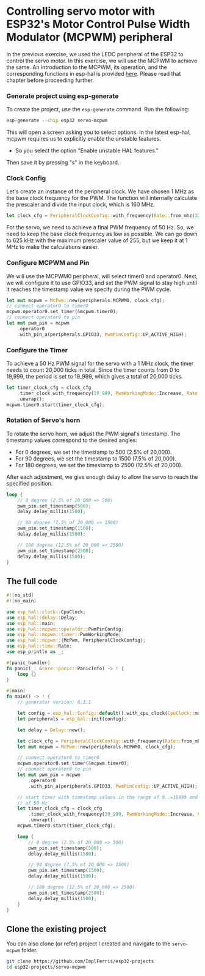 # Controlling servo motor with ESP32's Motor Control Pulse Width Modulator (MCPWM) peripheral

In the previous exercise, we used the LEDC peripheral of the ESP32 to control the servo motor. In this exercise, we will use the MCPWM to achieve the same. An introduction to the MCPWM, its operation, and the corresponding functions in esp-hal is provided [here](../core-concepts/pwm/mcpwm.md). Please read that chapter before proceeding further.


### Generate project using esp-generate

To create the project, use the `esp-generate` command. Run the following:

```sh
esp-generate --chip esp32 servo-mcpwm
```

This will open a screen asking you to select options. In the latest esp-hal, mcpwm requires us to explicitly enable the unstable features. 

- So you select the option "Enable unstable HAL features."

Then save it by pressing "s" in the keyboard.

### Clock Config
Let's create an instance of the peripheral clock. We have chosen 1 MHz as the base clock frequency for the PWM. The function will internally calculate the prescaler and divide the input clock, which is 160 MHz.

```rust
let clock_cfg = PeripheralClockConfig::with_frequency(Rate::from_mhz(32)).unwrap();
```

For the servo, we need to achieve a final PWM frequency of 50 Hz. So, we need to keep the base clock frequency as low as possible. We can go down to 625 kHz with the maximum prescaler value of 255, but we keep it at 1 MHz to make the calculations easier.

### Configure MCPWM and Pin

We will use the MCPWM0 peripheral, will select timer0 and operator0. Next, we will configure it to use GPIO33, and set the PWM signal to stay high until it reaches the timestamp value we specify during the PWM cycle.

```rust
let mut mcpwm = McPwm::new(peripherals.MCPWM0, clock_cfg);
// connect operator0 to timer0
mcpwm.operator0.set_timer(&mcpwm.timer0);
// connect operator0 to pin
let mut pwm_pin = mcpwm
    .operator0
    .with_pin_a(peripherals.GPIO33, PwmPinConfig::UP_ACTIVE_HIGH);
```

### Configure the Timer

To achieve a 50 Hz PWM signal for the servo with a 1 MHz clock, the timer needs to count 20,000 ticks in total. Since the timer counts from 0 to 19,999, the period is set to 19_999, which gives a total of 20,000 ticks.

```rust
let timer_clock_cfg = clock_cfg
    .timer_clock_with_frequency(19_999, PwmWorkingMode::Increase, Rate::from_hz(50))
    .unwrap();
mcpwm.timer0.start(timer_clock_cfg);
```

### Rotation of Servo's horn

To rotate the servo horn, we adjust the PWM signal's timestamp. The timestamp values correspond to the desired angles:

- For 0 degrees, we set the timestamp to 500 (2.5% of 20,000).
- For 90 degrees, we set the timestamp to 1500 (7.5% of 20,000).
- For 180 degrees, we set the timestamp to 2500 (12.5% of 20,000).

After each adjustment, we give enough delay to allow the servo to reach the specified position.

```rust
loop {
    // 0 degree (2.5% of 20_000 => 500)
    pwm_pin.set_timestamp(500);
    delay.delay_millis(1500);

    // 90 degree (7.5% of 20_000 => 1500)
    pwm_pin.set_timestamp(1500);
    delay.delay_millis(1500);

    // 180 degree (12.5% of 20_000 => 2500)
    pwm_pin.set_timestamp(2500);
    delay.delay_millis(1500);
}
```

## The full code
```rust
#![no_std]
#![no_main]

use esp_hal::clock::CpuClock;
use esp_hal::delay::Delay;
use esp_hal::main;
use esp_hal::mcpwm::operator::PwmPinConfig;
use esp_hal::mcpwm::timer::PwmWorkingMode;
use esp_hal::mcpwm::{McPwm, PeripheralClockConfig};
use esp_hal::time::Rate;
use esp_println as _;

#[panic_handler]
fn panic(_: &core::panic::PanicInfo) -> ! {
    loop {}
}

#[main]
fn main() -> ! {
    // generator version: 0.3.1

    let config = esp_hal::Config::default().with_cpu_clock(CpuClock::max());
    let peripherals = esp_hal::init(config);

    let delay = Delay::new();

    let clock_cfg = PeripheralClockConfig::with_frequency(Rate::from_mhz(32)).unwrap();
    let mut mcpwm = McPwm::new(peripherals.MCPWM0, clock_cfg);

    // connect operator0 to timer0
    mcpwm.operator0.set_timer(&mcpwm.timer0);
    // connect operator0 to pin
    let mut pwm_pin = mcpwm
        .operator0
        .with_pin_a(peripherals.GPIO33, PwmPinConfig::UP_ACTIVE_HIGH);

    // start timer with timestamp values in the range of 0..=19999 and a frequency
    // of 50 Hz
    let timer_clock_cfg = clock_cfg
        .timer_clock_with_frequency(19_999, PwmWorkingMode::Increase, Rate::from_hz(50))
        .unwrap();
    mcpwm.timer0.start(timer_clock_cfg);

    loop {
        // 0 degree (2.5% of 20_000 => 500)
        pwm_pin.set_timestamp(500);
        delay.delay_millis(1500);

        // 90 degree (7.5% of 20_000 => 1500)
        pwm_pin.set_timestamp(1500);
        delay.delay_millis(1500);

        // 180 degree (12.5% of 20_000 => 2500)
        pwm_pin.set_timestamp(2500);
        delay.delay_millis(1500);
    }
}
```

## Clone the existing project
You can also clone (or refer) project I created and navigate to the `servo-mcpwm` folder.

```sh
git clone https://github.com/ImplFerris/esp32-projects
cd esp32-projects/servo-mcpwm
```
